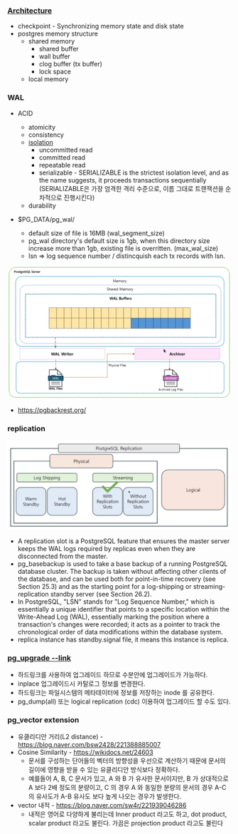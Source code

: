 ### [Architecture](https://www.youtube.com/watch?v=6f-TqM4HYPY&list=PLZwFtgKc35I_05Hr9e_3dsWpOCv9c7k2L&index=15) ###

* checkpoint - Synchronizing memory state and disk state
* postgres memory structure
   * shared memory
     * shared buffer 
     * wall buffer
     * clog buffer (tx buffer)
     * lock space 
   * local memory 

### WAL ###
* ACID
  * atomicity
  * consistency
  * [isolation](https://mangkyu.tistory.com/299)
    * uncommitted read
    * committed read
    * repeatable read
    * serializable - SERIALIZABLE is the strictest isolation level, and as the name suggests, it proceeds transactions sequentially (SERIALIZABLE은 가장 엄격한 격리 수준으로, 이름 그대로 트랜잭션을 순차적으로 진행시킨다)
  * durability      


* $PG_DATA/pg_wal/
  * default size of file is 16MB (wal_segment_size)
  * pg_wal directory's default size is 1gb, when this directory size increase more than 1gb, existing file is overritten. (max_wal_size)
  * lsn => log sequence number / distincquish each tx records with lsn.

![](https://github.com/gnosia93/oracle-to-postgres/blob/main/appendix/images/pg-wal-2.png)

* https://pgbackrest.org/

### replication ###
![](https://github.com/gnosia93/oracle-to-postgres/blob/main/appendix/images/pg_replication.png)
* A replication slot is a PostgreSQL feature that ensures the master server keeps the WAL logs required by replicas even when they are disconnected from the master.
* pg_basebackup is used to take a base backup of a running PostgreSQL database cluster. The backup is taken without affecting other clients of the database, and can be used both for point-in-time recovery (see Section 25.3) and as the starting point for a log-shipping or streaming-replication standby server (see Section 26.2).
* In PostgreSQL, "LSN" stands for "Log Sequence Number," which is essentially a unique identifier that points to a specific location within the Write-Ahead Log (WAL), essentially marking the position where a transaction's changes were recorded; it acts as a pointer to track the chronological order of data modifications within the database system.
* replica instance has standby.signal file, it means this instance is replica. 


### [pg_upgrade --link](https://blog.ex-em.com/1746) ###
* 하드링크를 사용하여 업그레이드 하므로 수분안에 업그레이드가 가능하다.
* inplace 업그레이드시 카탈로그 정보를 변경한다.
* 하드링크는 파일시스템의 메타데이터에 정보를 저장하는 inode 를 공유한다.   
* pg_dump(all) 또는 logical replication (cdc) 이용하여 업그레이드 할 수도 있다. 


### pg_vector extension ###
* 유클리디안 거리(L2 distance) - https://blog.naver.com/bsw2428/221388885007
* Cosine Similarity - https://wikidocs.net/24603
    * 문서를 구성하는 단어들의 벡터의 방향성을 우선으로 계산하기 때문에 문서의 길이에 영향을 받을 수 있는 유클리디안 방식보다 정확하다.
    * 예를들어 A, B, C 문서가 있고, A 와 B 가 유사한 문서이지만, B 가 상대적으로 A 보다 2배 정도의 분량이고, C 의 경우 A 와
      동일한 분량의 문서의 경우 A-C 의 유사도가 A-B 유사도 보다 높게 나오는 경우가 발생한다.  
* vector 내적 - https://blog.naver.com/sw4r/221939046286
  * 내적은 영어로 다양하게 불리는데 Inner product 라고도 하고, dot product, scalar product 라고도 불린다. 가끔은 projection product 라고도 불린다


